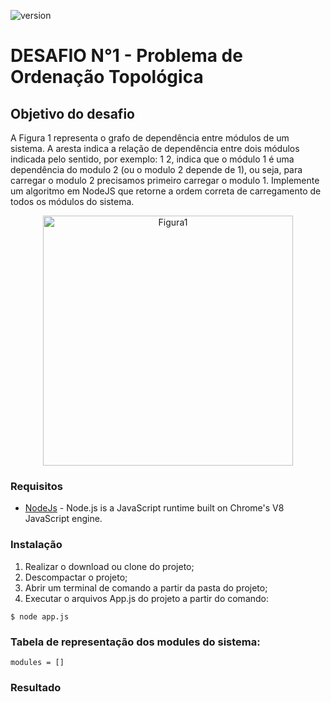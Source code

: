 ![version](https://img.shields.io/badge/version-1.0.0-blue.svg?longCache=true&style=flat-square)

# DESAFIO N°1 - Problema de Ordenação Topológica

## Objetivo do desafio

A Figura 1 representa o grafo de dependência entre módulos de um sistema. A aresta indica a relação de dependência entre dois módulos indicada pelo sentido, por exemplo: 1 2, indica que o módulo 1 é uma dependência do modulo 2 (ou o modulo 2 depende de 1), ou seja, para carregar o modulo 2 precisamos primeiro carregar o modulo 1.
Implemente um algoritmo em NodeJS que retorne a ordem correta de carregamento de todos os módulos do sistema.

<p align="center">
  <img src="https://everguard.com.br/desafios/grafo_desafio1.png" width="400" title="Figura1" alt="Figura1">
</p>

### Requisitos

* [NodeJs](https://nodejs.org/en/) - Node.js is a JavaScript runtime built on Chrome's V8 JavaScript engine.

### Instalação

1. Realizar o download ou clone do projeto;
2. Descompactar o projeto;
3. Abrir um terminal de comando a partir da pasta do projeto;
4. Executar o arquivos App.js do projeto a partir do comando:

```
$ node app.js
```

### Tabela de representação dos modules do sistema:

```
modules = []
```

### Resultado





